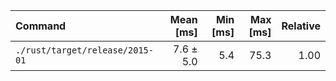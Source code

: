 | Command | Mean [ms] | Min [ms] | Max [ms] | Relative |
|:---|---:|---:|---:|---:|
| `./rust/target/release/2015-01` | 7.6 ± 5.0 | 5.4 | 75.3 | 1.00 |
